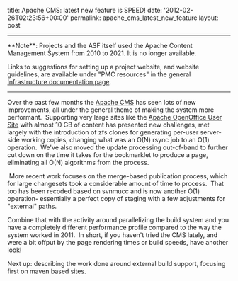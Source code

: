title: Apache CMS: latest new feature is SPEED!
date: '2012-02-26T02:23:56+00:00'
permalink: apache_cms_latest_new_feature
layout: post

<hr/>
**Note**: Projects and the ASF itself used the Apache Content Management System from 2010 to 2021. It is no longer available.

Links to suggestions for setting up a project website, and website guidelines, are available under "PMC resources" in the general <a href="https://infra.apache.org/doc.html" target="_blank">Infrastructure documentation page</a>.
<hr/>
<p>Over the past few months the&nbsp;<a href="http://www.apache.org/dev/cms">Apache CMS</a> has seen lots of new improvements, all under the general theme of making the system more performant.&nbsp; Supporting very large sites like the <a href="http://www.openoffice.org/">Apache OpenOffice User Site</a> with almost 10 GB of content has presented new challenges, met largely with the introduction of zfs clones for generating per-user server-side working copies, changing what was an O(N) rsync job to an O(1) operation.&nbsp; We've also moved the update processing out-of-band to further cut down on the time it takes for the bookmarklet to produce a page, eliminating all O(N) algorithms from the process.</p> 
  <p>&nbsp;More recent work focuses on the merge-based publication process, which for large changesets took a considerable amount of time to process.&nbsp; That too has been recoded based on svnmucc and is now another O(1) operation- essentially a perfect copy of staging with a few adjustments for &quot;external&quot; paths.</p> 
  <p>Combine that with the activity around parallelizing the build system and you have a completely different performance profile compared to the way the system worked in 2011.&nbsp; In short, if you haven't tried the CMS lately, and were a bit offput by the page rendering times or build speeds, have another look! <br /></p> 
  <p> </p> 
  <p>Next up: describing the work done around external build support, focusing first on maven based sites.<br /></p> 
  <p><br /></p>
